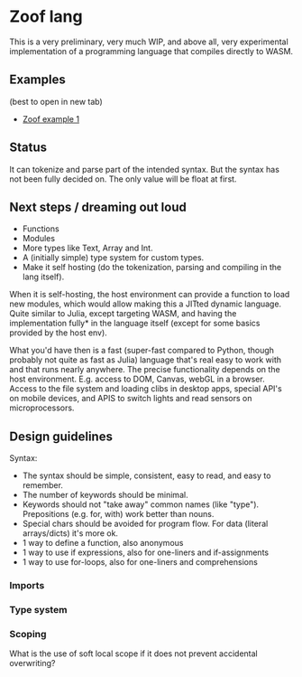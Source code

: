# Zoof lang

This is a very preliminary, very much WIP, and above all, very experimental
implementation of a programming language that compiles directly to WASM.

## Examples

(best to open in new tab)

* <a href="http://htmlpreview.github.io/?https://github.com/almarklein/wasmfun/blob/master/zoof/zoof1.html" target="_blank">
  Zoof example 1</a>

## Status

It can tokenize and parse part of the intended syntax. But the syntax has not
been fully decided on. The only value will be float at first.


## Next steps / dreaming out loud

* Functions
* Modules
* More types like Text, Array and Int.
* A (initially simple) type system for custom types.
* Make it self hosting (do the tokenization, parsing and compiling in
  the lang itself).

When it is self-hosting, the host environment can provide a function
to load new modules, which would allow making this a JITted dynamic
language. Quite similar to Julia, except targeting WASM, and having the
implementation fully* in the language itself (except for some basics
provided by the host env).

What you'd have then is a fast (super-fast compared to Python, though
probably not quite as fast as Julia) language that's real easy to work
with and that runs nearly anywhere. The precise functionality depends
on the host environment. E.g. access to DOM, Canvas, webGL in a browser.
Access to the file system and loading clibs in desktop apps, special
API's on mobile devices, and APIS to switch lights and read sensors on
microprocessors.


## Design guidelines

Syntax:

* The syntax should be simple, consistent, easy to read, and easy to remember.
* The number of keywords should be minimal.
* Keywords should not "take away" common names (like "type").
  Prepositions (e.g. for, with) work better than nouns.
* Special chars should be avoided for program flow. For data
  (literal arrays/dicts) it's more ok.
* 1 way to define a function, also anonymous
* 1 way to use if expressions, also for one-liners and if-assignments
* 1 way to use for-loops, also for one-liners and comprehensions


### Imports


### Type system


### Scoping

What is the use of soft local scope if it does not prevent accidental overwriting?

